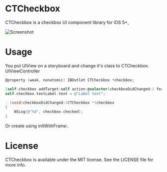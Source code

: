CTCheckbox
==========

CTCheckbox is a checkbox UI component library for iOS 5+,

![Screenshot](https://raw.github.com/rizumita/CTCheckbox/master/screenshot.png)

Usage
===============

You put UIView on a storyboard and change it's class to CTCheckbox.
UIViewController
```Objective-C
@property (weak, nonatomic) IBOutlet CTCheckbox *checkbox;
```
```Objective-C
[self.checkbox addTarget:self action:@selector(checkboxDidChanged:) forControlEvents:UIControlEventValueChanged];
self.checkbox.textLabel.text = @"Label text";
```
```Objective-C
- (void)checkboxDidChanged:(CTCheckbox *)checkbox
{
    NSLog(@"%d", checkbox.checked);
}
```
Or create using initWithFrame:.

License
===============
CTCheckbox is available under the MIT license. See the LICENSE file for more info.
